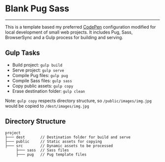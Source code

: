 # Blank Pug Sass

---

This is a template based my preferred [CodePen](https://codepen.io) configuration modified for local development of small web projects. It includes Pug, Sass, BrowserSync and a Gulp process for building and serving.

## Gulp Tasks

- Build project: `gulp build`
- Serve project: `gulp serve`
- Compile Pug files: `gulp pug`
- Compile Sass files: `gulp sass`
- Copy public assets: `gulp copy`
- Erase destination folder: `gulp clean`

Note: `gulp copy` respects directory structure, so `/public/images/img.jpg` would be copied to `/dest/images/img.jpg`

## Directory Structure

```
project
├─── dest       // Destination folder for build and serve
├─── public     // Static assets for copying
├─── src        // Dynamic assets to be processed
     ├─── sass  // Sass files
     ├─── pug   // Pug template files
```